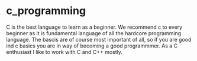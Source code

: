 # c_programming
C is the best language to learn as a beginner.
We recommend c to every beginner as it is fundamental language of all the hardcore programming language.
The bascis are of course most important of all, so if you are good ind c basics you are in way of becoming a good programmmer.
As a C enthusiast I like to work with C and C++ mostly.
